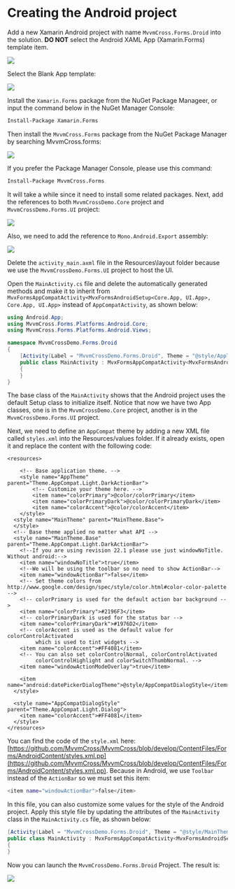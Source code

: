 # Creating the Android project

Add a new Xamarin Android project with name `MvvmCross.Forms.Droid` into the solution. **DO NOT** select the Android XAML App \(Xamarin.Forms\) template item.

![](../../.gitbook/assets/image%20%2830%29.png)

Select the Blank App template:

![](../../.gitbook/assets/image%20%2853%29.png)

Install the `Xamarin.Forms` package from the NuGet Package Manageer, or input the command below in the NuGet Manager Console:

```bash
Install-Package Xamarin.Forms
```

Then install the `MvvmCross.Forms` package from the NuGet Package Manager by searching MvvmCross.forms:

![](../../.gitbook/assets/image%20%2815%29.png)

If you prefer the Package Manager Console, please use this command:

```bash
Install-Package MvvmCross.Forms
```

It will take a while since it need to install some related packages. Next, add the references to both `MvvmCrossDemo.Core` project and `MvvmCrossDemo.Forms.UI` project:

![](../../.gitbook/assets/image%20%2819%29.png)

Also, we need to add the reference to `Mono.Android.Export` assembly:

![](../../.gitbook/assets/image%20%2855%29.png)

Delete the `activity_main.axml` file in the Resources\layout folder because we use the `MvvmCrossDemo.Forms.UI` project to host the UI.

Open the `MainActivity.cs` file and delete the automatically generated methods and make it to inherit from `MvxFormsAppCompatActivity<MvxFormsAndroidSetup<Core.App, UI.App>, Core.App, UI.App>` instead of `AppCompatActivity`, as shown below:

```csharp
using Android.App;
using MvvmCross.Forms.Platforms.Android.Core;
using MvvmCross.Forms.Platforms.Android.Views;

namespace MvvmCrossDemo.Forms.Droid
{
    [Activity(Label = "MvvmCrossDemo.Forms.Droid", Theme = "@style/AppTheme", MainLauncher = true)]
    public class MainActivity : MvxFormsAppCompatActivity<MvxFormsAndroidSetup<Core.App, UI.App>, Core.App, UI.App>
    {
    }
}
```

The base class of the `MainActivity` shows that the Android project uses the default Setup class to initialize itself. Notice that now we have two App classes, one is in the `MvvmCrossDemo.Core` project, another is in the `MvvmCrossDemo.Forms.UI` project.

Next, we need to define an `AppCompat` theme by adding a new XML file called `styles.xml` into the Resources/values folder. If it already exists, open it and replace the content with the following code:

```markup
<resources>

    <!-- Base application theme. -->
    <style name="AppTheme" parent="Theme.AppCompat.Light.DarkActionBar">
        <!-- Customize your theme here. -->
        <item name="colorPrimary">@color/colorPrimary</item>
        <item name="colorPrimaryDark">@color/colorPrimaryDark</item>
        <item name="colorAccent">@color/colorAccent</item>
    </style>
  <style name="MainTheme" parent="MainTheme.Base">
  </style>
  <!-- Base theme applied no matter what API -->
  <style name="MainTheme.Base" parent="Theme.AppCompat.Light.DarkActionBar">
    <!--If you are using revision 22.1 please use just windowNoTitle. Without android:-->
    <item name="windowNoTitle">true</item>
    <!--We will be using the toolbar so no need to show ActionBar-->
    <item name="windowActionBar">false</item>
    <!-- Set theme colors from http://www.google.com/design/spec/style/color.html#color-color-palette -->
    <!-- colorPrimary is used for the default action bar background -->
    <item name="colorPrimary">#2196F3</item>
    <!-- colorPrimaryDark is used for the status bar -->
    <item name="colorPrimaryDark">#1976D2</item>
    <!-- colorAccent is used as the default value for colorControlActivated
         which is used to tint widgets -->
    <item name="colorAccent">#FF4081</item>
    <!-- You can also set colorControlNormal, colorControlActivated
         colorControlHighlight and colorSwitchThumbNormal. -->
    <item name="windowActionModeOverlay">true</item>

    <item name="android:datePickerDialogTheme">@style/AppCompatDialogStyle</item>
  </style>

  <style name="AppCompatDialogStyle" parent="Theme.AppCompat.Light.Dialog">
    <item name="colorAccent">#FF4081</item>
  </style>
</resources>
```

You can find the code of the `style.xml` here: [https://github.com/MvvmCross/MvvmCross/blob/develop/ContentFiles/Forms/AndroidContent/styles.xml.pp](https://github.com/MvvmCross/MvvmCross/blob/develop/ContentFiles/Forms/AndroidContent/styles.xml.pp). Because in Android, we use `Toolbar` instead of the `ActionBar` so we must set this item:

```bash
<item name="windowActionBar">false</item>
```

In this file, you can also customize some values for the style of the Android project. Apply this style file by updating the attributes of the `MainActivity` class in the `MainActivity.cs` file, as shown below:

```csharp
[Activity(Label = "MvvmCrossDemo.Forms.Droid", Theme = "@style/MainTheme", MainLauncher = true)]
public class MainActivity : MvxFormsAppCompatActivity<MvxFormsAndroidSetup<Core.App, UI.App>, Core.App, UI.App>
{
}
```

Now you can launch the `MvvmCrossDemo.Forms.Droid` Project. The result is:

![](../../.gitbook/assets/image%20%2818%29.png)

